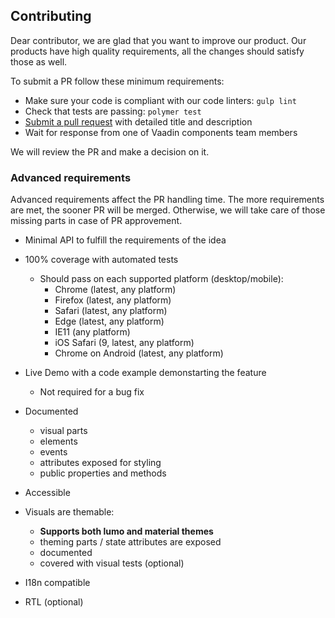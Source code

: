 ## Contributing

Dear contributor, we are glad that you want to improve our product. Our products have high quality requirements, all the changes should satisfy those as well.

To submit a PR follow these minimum requirements:

  - Make sure your code is compliant with our code linters: `gulp lint`
  - Check that tests are passing: `polymer test`
  - [Submit a pull request](https://www.digitalocean.com/community/tutorials/how-to-create-a-pull-request-on-github) with detailed title and description
  - Wait for response from one of Vaadin components team members

We will review the PR and make a decision on it.

### Advanced requirements

Advanced requirements affect the PR handling time. The more requirements are met, the sooner PR will be merged. Otherwise, we will take care of those missing parts in case of PR approvement.

  - Minimal API to fulfill the requirements of the idea

  - 100% coverage with automated tests
    - Should pass on each supported platform (desktop/mobile):
      - Chrome (latest, any platform)
      - Firefox (latest, any platform)
      - Safari (latest, any platform)
      - Edge (latest, any platform)
      - IE11 (any platform)
      - iOS Safari (9, latest, any platform)
      - Chrome on Android (latest, any platform)

  - Live Demo with a code example demonstarting the feature
    - Not required for a bug fix

  - Documented
    - visual parts
    - elements
    - events
    - attributes exposed for styling
    - public properties and methods

  - Accessible

  - Visuals are themable:
    - **Supports both lumo and material themes**
    - theming parts / state attributes are exposed
    - documented
    - covered with visual tests (optional)

  - I18n compatible

  - RTL (optional)


